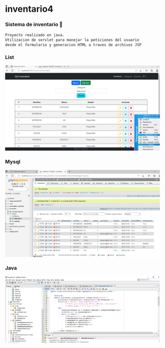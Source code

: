 # inventario4
### Sistema de inventario  📲
```
Proyecto realizado en java.
Utilizacion de servlet para manejar la peticiones del usuario
desde el formulario y generacion HTML a traves de archivos JSP
```
### List
![](/Img1.PNG)
### Mysql
![](/Img2.PNG)
### Java
![](/Img3.PNG)
